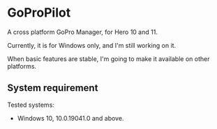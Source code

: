 # GoProPilot

A cross platform GoPro Manager, for Hero 10 and 11.

Currently, it is for Windows only, and I'm still working on it.

When basic features are stable, I'm going to make it available on other platforms.

## System requirement

Tested systems:

- Windows 10, 10.0.19041.0 and above.
